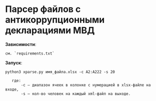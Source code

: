 # Парсер файлов с антикоррупционными декларациями МВД

**Зависимости**:

	см. `requirements.txt`


**Запуск**:

	python3 xparse.py имя_файла.xlsx -c A2:A222 -s 20

       где:
	       -c — диапазон ячеек в колонке с нумерацией в xlsx-файле на входе,
	       -s — кол-во человек на каждый xml-файл на выходе.

